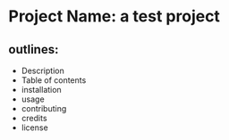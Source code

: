# Project Name: a test project
## outlines:
- Description
- Table of contents
- installation 
- usage
- contributing
- credits
- license
